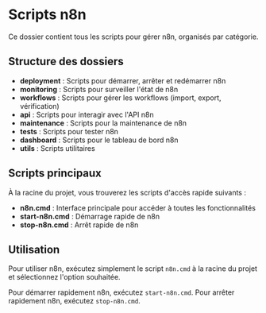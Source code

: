 # Scripts n8n

Ce dossier contient tous les scripts pour gérer n8n, organisés par catégorie.

## Structure des dossiers

- **deployment** : Scripts pour démarrer, arrêter et redémarrer n8n
- **monitoring** : Scripts pour surveiller l'état de n8n
- **workflows** : Scripts pour gérer les workflows (import, export, vérification)
- **api** : Scripts pour interagir avec l'API n8n
- **maintenance** : Scripts pour la maintenance de n8n
- **tests** : Scripts pour tester n8n
- **dashboard** : Scripts pour le tableau de bord n8n
- **utils** : Scripts utilitaires

## Scripts principaux

À la racine du projet, vous trouverez les scripts d'accès rapide suivants :

- **n8n.cmd** : Interface principale pour accéder à toutes les fonctionnalités
- **start-n8n.cmd** : Démarrage rapide de n8n
- **stop-n8n.cmd** : Arrêt rapide de n8n

## Utilisation

Pour utiliser n8n, exécutez simplement le script `n8n.cmd` à la racine du projet et sélectionnez l'option souhaitée.

Pour démarrer rapidement n8n, exécutez `start-n8n.cmd`.
Pour arrêter rapidement n8n, exécutez `stop-n8n.cmd`.
